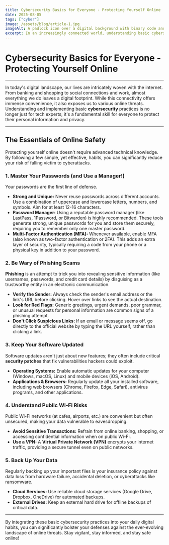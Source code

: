 ```yaml
---
title: Cybersecurity Basics for Everyone - Protecting Yourself Online
date: 2025-08-05
tags: ["cyber"]
image: /assets/blog/article-1.jpg
imageAlt: A padlock icon over a digital background with binary code and network lines.
excerpt: In an increasingly connected world, understanding basic cybersecurity is no longer optional. Learn essential tips to safeguard your personal data, protect against online threats, and maintain your privacy.
---
```


# Cybersecurity Basics for Everyone - Protecting Yourself Online

---

In today's digital landscape, our lives are intricately woven with the internet. From banking and shopping to social connections and work, almost everything we do leaves a digital footprint. While this connectivity offers immense convenience, it also exposes us to various online threats. Understanding and implementing basic **cybersecurity** practices is no longer just for tech experts; it's a fundamental skill for everyone to protect their personal information and privacy.

---

## The Essentials of Online Safety

Protecting yourself online doesn't require advanced technical knowledge. By following a few simple, yet effective, habits, you can significantly reduce your risk of falling victim to cyberattacks.

### 1. Master Your Passwords (and Use a Manager!)

Your passwords are the first line of defense.

- **Strong and Unique:** Never reuse passwords across different accounts. Use a combination of uppercase and lowercase letters, numbers, and symbols. Aim for at least 12-16 characters.
- **Password Manager:** Using a reputable password manager (like LastPass, 1Password, or Bitwarden) is highly recommended. These tools generate strong, unique passwords for you and store them securely, requiring you to remember only one master password.
- **Multi-Factor Authentication (MFA):** Whenever available, enable MFA (also known as two-factor authentication or 2FA). This adds an extra layer of security, typically requiring a code from your phone or a physical key in addition to your password.

### 2. Be Wary of Phishing Scams

**Phishing** is an attempt to trick you into revealing sensitive information (like usernames, passwords, and credit card details) by disguising as a trustworthy entity in an electronic communication.

- **Verify the Sender:** Always check the sender's email address or the link's URL before clicking. Hover over links to see the actual destination.
- **Look for Red Flags:** Generic greetings, urgent demands, poor grammar, or unusual requests for personal information are common signs of a phishing attempt.
- **Don't Click Suspicious Links:** If an email or message seems off, go directly to the official website by typing the URL yourself, rather than clicking a link.

### 3. Keep Your Software Updated

Software updates aren't just about new features; they often include critical **security patches** that fix vulnerabilities hackers could exploit.

- **Operating Systems:** Enable automatic updates for your computer (Windows, macOS, Linux) and mobile devices (iOS, Android).
- **Applications & Browsers:** Regularly update all your installed software, including web browsers (Chrome, Firefox, Edge, Safari), antivirus programs, and other applications.

### 4. Understand Public Wi-Fi Risks

Public Wi-Fi networks (at cafes, airports, etc.) are convenient but often unsecured, making your data vulnerable to eavesdropping.

- **Avoid Sensitive Transactions:** Refrain from online banking, shopping, or accessing confidential information when on public Wi-Fi.
- **Use a VPN:** A **Virtual Private Network (VPN)** encrypts your internet traffic, providing a secure tunnel even on public networks.

### 5. Back Up Your Data

Regularly backing up your important files is your insurance policy against data loss from hardware failure, accidental deletion, or cyberattacks like ransomware.

- **Cloud Services:** Use reliable cloud storage services (Google Drive, Dropbox, OneDrive) for automated backups.
- **External Drives:** Keep an external hard drive for offline backups of critical data.

---

By integrating these basic cybersecurity practices into your daily digital habits, you can significantly bolster your defenses against the ever-evolving landscape of online threats. Stay vigilant, stay informed, and stay safe online!

